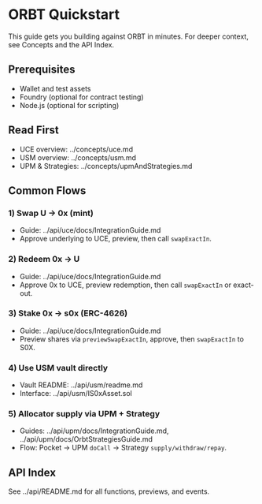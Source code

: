 # ORBT Quickstart

This guide gets you building against ORBT in minutes. For deeper context, see Concepts and the API Index.

## Prerequisites

- Wallet and test assets
- Foundry (optional for contract testing)
- Node.js (optional for scripting)

## Read First

- UCE overview: ../concepts/uce.md
- USM overview: ../concepts/usm.md
- UPM & Strategies: ../concepts/upmAndStrategies.md

## Common Flows

### 1) Swap U → 0x (mint)
- Guide: ../api/uce/docs/IntegrationGuide.md
- Approve underlying to UCE, preview, then call `swapExactIn`.

### 2) Redeem 0x → U
- Guide: ../api/uce/docs/IntegrationGuide.md
- Approve 0x to UCE, preview redemption, then call `swapExactIn` or exact-out.

### 3) Stake 0x → s0x (ERC-4626)
- Guide: ../api/uce/docs/IntegrationGuide.md
- Preview shares via `previewSwapExactIn`, approve, then `swapExactIn` to S0X.

### 4) Use USM vault directly
- Vault README: ../api/usm/readme.md
- Interface: ../api/usm/IS0xAsset.sol

### 5) Allocator supply via UPM + Strategy
- Guides: ../api/upm/docs/IntegrationGuide.md, ../api/upm/docs/OrbtStrategiesGuide.md
- Flow: Pocket → UPM `doCall` → Strategy `supply/withdraw/repay`.

## API Index

See ../api/README.md for all functions, previews, and events.


